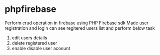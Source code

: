 # phpfirebase
Perform crud operation in firebase using PHP Firebase sdk 
Made user registration and login 
can see regitered users list and perform below task
1. edit users details 
2. delete registered user
3. enable disable user acoount
